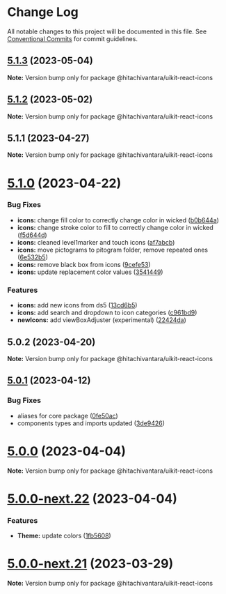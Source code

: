 # Change Log

All notable changes to this project will be documented in this file.
See [Conventional Commits](https://conventionalcommits.org) for commit guidelines.

## [5.1.3](https://github.com/lumada-design/hv-uikit-react/compare/@hitachivantara/uikit-react-icons@5.1.2...@hitachivantara/uikit-react-icons@5.1.3) (2023-05-04)

**Note:** Version bump only for package @hitachivantara/uikit-react-icons

## [5.1.2](https://github.com/lumada-design/hv-uikit-react/compare/@hitachivantara/uikit-react-icons@5.1.1...@hitachivantara/uikit-react-icons@5.1.2) (2023-05-02)

**Note:** Version bump only for package @hitachivantara/uikit-react-icons

## 5.1.1 (2023-04-27)

**Note:** Version bump only for package @hitachivantara/uikit-react-icons

# [5.1.0](https://github.com/lumada-design/hv-uikit-react/compare/@hitachivantara/uikit-react-icons@5.0.2...@hitachivantara/uikit-react-icons@5.1.0) (2023-04-22)

### Bug Fixes

- **icons:** change fill color to correctly change color in wicked ([b0b644a](https://github.com/lumada-design/hv-uikit-react/commit/b0b644ae8426ea4c925b2bc42949ae45740ad454))
- **icons:** change stroke color to fill to correctly change color in wicked ([f5d644d](https://github.com/lumada-design/hv-uikit-react/commit/f5d644d6fdf9e321d675028b27a8002e14e56e2e))
- **icons:** cleaned level1marker and touch icons ([af7abcb](https://github.com/lumada-design/hv-uikit-react/commit/af7abcb2164168124f85e193bf0bd33a5b71eb80))
- **icons:** move pictograms to pitogram folder, remove repeated ones ([6e532b5](https://github.com/lumada-design/hv-uikit-react/commit/6e532b549e63258e5533ab0d844c729e679bb0cf))
- **icons:** remove black box from icons ([9cefe53](https://github.com/lumada-design/hv-uikit-react/commit/9cefe538b855f06e3af6ed6cdc640d393a5b28f6))
- **icons:** update replacement color values ([3541449](https://github.com/lumada-design/hv-uikit-react/commit/3541449883f424b06f7474003d2b5189e66c12c1))

### Features

- **icons:** add new icons from ds5 ([13cd6b5](https://github.com/lumada-design/hv-uikit-react/commit/13cd6b54de6a1387b6360e22d09d029263fbdeb3))
- **icons:** add search and dropdown to icon categories ([c961bd9](https://github.com/lumada-design/hv-uikit-react/commit/c961bd9b5c883f7cbadafb863157c9a8ccc7f069))
- **newIcons:** add viewBoxAdjuster (experimental) ([22424da](https://github.com/lumada-design/hv-uikit-react/commit/22424da8779d273a2dc91588c8fbc91892560cd1))

## 5.0.2 (2023-04-20)

**Note:** Version bump only for package @hitachivantara/uikit-react-icons

## [5.0.1](https://github.com/lumada-design/hv-uikit-react/compare/@hitachivantara/uikit-react-icons@5.0.0-next.22...@hitachivantara/uikit-react-icons@5.0.1) (2023-04-12)

### Bug Fixes

- aliases for core package ([0fe50ac](https://github.com/lumada-design/hv-uikit-react/commit/0fe50ac9cb7fb6c33a0f8f33cd6dab4ebdcefc45))
- components types and imports updated ([3de9426](https://github.com/lumada-design/hv-uikit-react/commit/3de9426ab09e45eb4799f7ad5a3b311f90fcb691))

# [5.0.0](https://github.com/lumada-design/hv-uikit-react/compare/@hitachivantara/uikit-react-icons@5.0.0-next.22...@hitachivantara/uikit-react-icons@5.0.0) (2023-04-04)

**Note:** Version bump only for package @hitachivantara/uikit-react-icons

# [5.0.0-next.22](https://github.com/lumada-design/hv-uikit-react/compare/@hitachivantara/uikit-react-icons@5.0.0-next.21...@hitachivantara/uikit-react-icons@5.0.0-next.22) (2023-04-04)

### Features

- **Theme:** update colors ([1fb5608](https://github.com/lumada-design/hv-uikit-react/commit/1fb560820ec2e20d7e557271cb21debcb84d799d))

# [5.0.0-next.21](https://github.com/lumada-design/hv-uikit-react/compare/@hitachivantara/uikit-react-icons@5.0.0-next.20...@hitachivantara/uikit-react-icons@5.0.0-next.21) (2023-03-29)

**Note:** Version bump only for package @hitachivantara/uikit-react-icons
